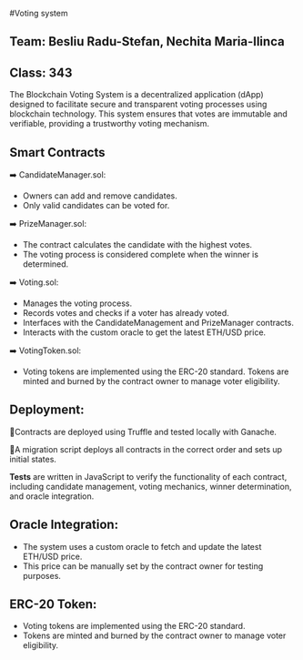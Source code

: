 #Voting system 

## Team: Besliu Radu-Stefan, Nechita Maria-Ilinca
## Class: 343

The Blockchain Voting System is a decentralized application (dApp) designed to facilitate secure and transparent voting processes using blockchain technology. 
This system ensures that votes are immutable and verifiable, providing a trustworthy voting mechanism.


## Smart Contracts

➡️ CandidateManager.sol:
* Owners can add and remove candidates.
* Only valid candidates can be voted for.

➡️ PrizeManager.sol:
* The contract calculates the candidate with the highest votes.
* The voting process is considered complete when the winner is determined.

➡️ Voting.sol:
* Manages the voting process.
* Records votes and checks if a voter has already voted.
* Interfaces with the CandidateManagement and PrizeManager contracts.
* Interacts with the custom oracle to get the latest ETH/USD price.

➡️ VotingToken.sol:
* Voting tokens are implemented using the ERC-20 standard.
Tokens are minted and burned by the contract owner to manage voter eligibility.

## Deployment:
📝Contracts are deployed using Truffle and tested locally with Ganache.

📝A migration script deploys all contracts in the correct order and sets up initial states.


**Tests** are written in JavaScript to verify the functionality of each contract, including candidate management, voting mechanics, winner determination, and oracle integration.

## Oracle Integration:

* The system uses a custom oracle to fetch and update the latest ETH/USD price.
* This price can be manually set by the contract owner for testing purposes.

## ERC-20 Token:

* Voting tokens are implemented using the ERC-20 standard.
* Tokens are minted and burned by the contract owner to manage voter eligibility.
